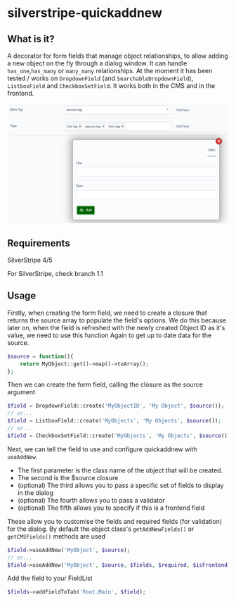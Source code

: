 silverstripe-quickaddnew
============================

What is it?
--------

A decorator for form fields that manage object relationships, to allow adding a new object on the fly through a dialog window. It can handle `has_one`,`has_many` or `many_many` relationships. At the moment it has been tested / works on `DropdownField` (and `SearchableDropdownField`), `ListboxField` and `CheckboxSetField`. It works both in the CMS and in the frontend.

![screenshot](screenshot.png)

Requirements
--------

SilverStripe 4/5

For SilverStripe, check branch 1.1

Usage
--------

Firstly, when creating the form field, we need to create a closure that returns the source array to populate the field's options.
We do this because later on, when the field is refreshed with the newly created Object ID as it's value, we need to use this function
Again to get up to date data for the source.

```php
$source = function(){
    return MyObject::get()->map()->toArray();
};
```

Then we can create the form field, calling the closure as the source argument

```php
$field = DropdownField::create('MyObjectID', 'My Object', $source());
// or...
$field = ListboxField::create('MyObjects', 'My Objects', $source());
// or...
$field = CheckboxSetField::create('MyObjects', 'My Objects', $source());
```

Next, we can tell the field to use and configure quickaddnew with `useAddNew`.
- The first parameter is the class name of the object that will be created.
- The second is the $source closure
- (optional) The third allows you to pass a specific set of fields to display in the dialog
- (optional) The fourth allows you to pass a validator
- (optional) The fifth allows you to specify if this is a frontend field

These allow you to customise the fields and required fields (for validation) for the dialog.
By default the object class's `getAddNewFields()` or `getCMSFields()` methods are used

```php
$field->useAddNew('MyObject', $source);
// or...
$field->useAddNew('MyObject', $source, $fields, $required, $isFrontend);
```

Add the field to your FieldList

```php
$fields->addFieldToTab('Root.Main', $field);
```
